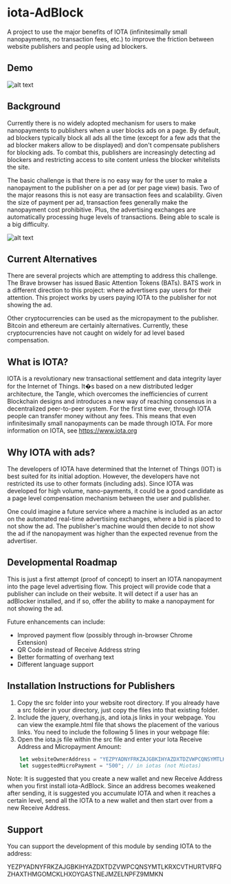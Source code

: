 # iota-AdBlock
A project to use the major benefits of IOTA (infinitesimally small nanopayments, no transaction fees, etc.) to improve the friction between website publishers and people using ad blockers.

## Demo
![alt text](https://github.com/crypto5000/iota-AdBlock/demo.gif "Website Demo")

## Background
Currently there is no widely adopted mechanism for users to make nanopayments to publishers when a user blocks ads on a page. By default, ad blockers typically block all ads all the time (except for a few ads that the ad blocker makers allow to be displayed) and don't compensate publishers for blocking ads. To combat this, publishers are increasingly detecting ad blockers and restricting access to site content unless the blocker whitelists the site.

The basic challenge is that there is no easy way for the user to make a nanopayment to the publisher on a per ad (or per page view) basis. Two of the major reasons this is not easy are transaction fees and scalability. Given the size of payment per ad, transaction fees generally make the nanopayment cost prohibitive. Plus, the advertising exchanges are automatically processing huge levels of transactions. Being able to scale is a big difficulty.

![alt text](https://www.centro.net/blogdev/wp-content/uploads/2017/02/1_RTB_Ecosystem_with_border.jpg "Ad Exchange")

## Current Alternatives
There are several projects which are attempting to address this challenge. The Brave browser has issued Basic Attention Tokens (BATs). BATS work in a different direction to this project: where advertisers pay users for their attention. This project works by users paying IOTA to the publisher for not showing the ad.

Other cryptocurrencies can be used as the micropayment to the publisher. Bitcoin and ethereum are certainly alternatives. Currently, these cryptocurrencies have not caught on widely for ad level based compensation.

## What is IOTA?
IOTA is a revolutionary new transactional settlement and data integrity layer for the Internet of Things. It�s based on a new distributed ledger architecture, the Tangle, which overcomes the inefficiencies of current Blockchain designs and introduces a new way of reaching consensus in a decentralized peer-to-peer system. For the first time ever, through IOTA people can transfer money without any fees. This means that even infinitesimally small nanopayments can be made through IOTA. For more information on IOTA, see <https://www.iota.org>

## Why IOTA with ads?
The developers of IOTA have determined that the Internet of Things (IOT) is best suited for its initial adoption. However, the developers have not restricted its use to other formats (including ads). Since IOTA was developed for high volume, nano-payments, it could be a good candidate as a page level compensation mechanism between the user and publisher.

One could imagine a future service where a machine is included as an actor on the automated real-time advertising exchanges, where a bid is placed to not show the ad. The publisher's machine would then decide to not show the ad if the nanopayment was higher than the expected revenue from the advertiser.

## Developmental Roadmap
This is just a first attempt (proof of concept) to insert an IOTA nanopayment into the page level advertising flow. This project will provide code that a publisher can include on their website. It will detect if a user has an adBlocker installed, and if so, offer the ability to make a nanopayment for not showing the ad.

Future enhancements can include:
- Improved payment flow (possibly through in-browser Chrome Extension)
- QR Code instead of Receive Address string
- Better formatting of overhang text
- Different language support

## Installation Instructions for Publishers
1) Copy the src folder into your website root directory. If you already have a src folder in your directory, just copy the files into that existing folder.
2) Include the jquery, overhang.js, and iota.js links in your webpage. You can view the example.html file that shows the placement of the various links. You need to include the following 5 lines in your webpage file:
    <script type="text/javascript" src="https://ajax.googleapis.com/ajax/libs/jquery/2.1.4/jquery.min.js"></script>
    <script type="text/javascript" src="https://ajax.googleapis.com/ajax/libs/jqueryui/1.10.4/jquery-ui.min.js"></script>
    <link rel="stylesheet" type="text/css" href="./src/overhang.min.css" />
    <script type="text/javascript" src="./src/overhang.min.js"></script>
    <script src="./src/iota.js"></script>
3) Open the iota.js file within the src file and enter your Iota Receive Address and Micropayment Amount:
```javascript
    let websiteOwnerAddress = "YEZPYADNYFRKZAJGBKIHYAZDXTDZVWPCQNSYMTLKRXCVTHURTVRFQZHAXTHMGOMCKLHXOYGASTNEJMZELNPFZ9MMKN"; // receive address (not wallet seed!)
    let suggestedMicroPayment = "500"; // in iotas (not Miotas)
 ```   

Note: It is suggested that you create a new wallet and new Receive Address when you first install iota-AdBlock. Since an address becomes weakened after sending, it is suggested you accumulate IOTA and when it reaches a certain level, send all the IOTA to a new wallet and then start over from a new Receive Address.

## Support
You can support the development of this module by sending IOTA to the address:

YEZPYADNYFRKZAJGBKIHYAZDXTDZVWPCQNSYMTLKRXCVTHURTVRFQZHAXTHMGOMCKLHXOYGASTNEJMZELNPFZ9MMKN
